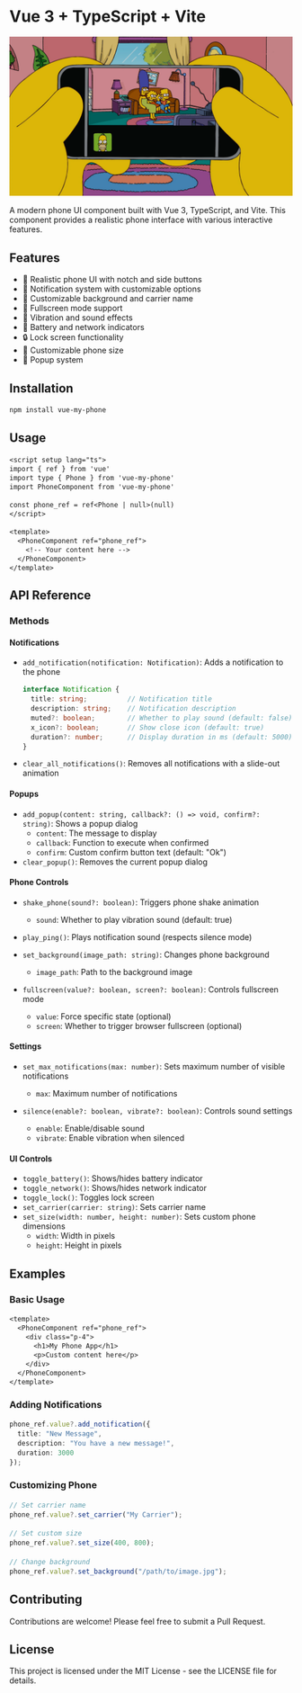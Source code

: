 # Vue 3 + TypeScript + Vite

[![Banner](.github/my-phone.webp)](.github/my-phone.webp)

A modern phone UI component built with Vue 3, TypeScript, and Vite. This component provides a realistic phone interface with various interactive features.

## Features

- 📱 Realistic phone UI with notch and side buttons
- 🔔 Notification system with customizable options
- 🎨 Customizable background and carrier name
- 🔄 Fullscreen mode support
- 📳 Vibration and sound effects
- 🔋 Battery and network indicators
- 🔒 Lock screen functionality
- 📏 Customizable phone size
- 🎯 Popup system

## Installation

```bash
npm install vue-my-phone
```

## Usage

```vue
<script setup lang="ts">
import { ref } from 'vue'
import type { Phone } from 'vue-my-phone'
import PhoneComponent from 'vue-my-phone'

const phone_ref = ref<Phone | null>(null)
</script>

<template>
  <PhoneComponent ref="phone_ref">
    <!-- Your content here -->
  </PhoneComponent>
</template>
```

## API Reference

### Methods

#### Notifications
- `add_notification(notification: Notification)`: Adds a notification to the phone
  ```typescript
  interface Notification {
    title: string;          // Notification title
    description: string;    // Notification description
    muted?: boolean;        // Whether to play sound (default: false)
    x_icon?: boolean;       // Show close icon (default: true)
    duration?: number;      // Display duration in ms (default: 5000)
  }
  ```
- `clear_all_notifications()`: Removes all notifications with a slide-out animation

#### Popups
- `add_popup(content: string, callback?: () => void, confirm?: string)`: Shows a popup dialog
  - `content`: The message to display
  - `callback`: Function to execute when confirmed
  - `confirm`: Custom confirm button text (default: "Ok")
- `clear_popup()`: Removes the current popup dialog

#### Phone Controls
- `shake_phone(sound?: boolean)`: Triggers phone shake animation
  - `sound`: Whether to play vibration sound (default: true)

- `play_ping()`: Plays notification sound (respects silence mode)

- `set_background(image_path: string)`: Changes phone background
  - `image_path`: Path to the background image

- `fullscreen(value?: boolean, screen?: boolean)`: Controls fullscreen mode
  - `value`: Force specific state (optional)
  - `screen`: Whether to trigger browser fullscreen (optional)

#### Settings
- `set_max_notifications(max: number)`: Sets maximum number of visible notifications
  - `max`: Maximum number of notifications

- `silence(enable?: boolean, vibrate?: boolean)`: Controls sound settings
  - `enable`: Enable/disable sound
  - `vibrate`: Enable vibration when silenced

#### UI Controls
- `toggle_battery()`: Shows/hides battery indicator
- `toggle_network()`: Shows/hides network indicator
- `toggle_lock()`: Toggles lock screen
- `set_carrier(carrier: string)`: Sets carrier name
- `set_size(width: number, height: number)`: Sets custom phone dimensions
  - `width`: Width in pixels
  - `height`: Height in pixels

## Examples

### Basic Usage
```vue
<template>
  <PhoneComponent ref="phone_ref">
    <div class="p-4">
      <h1>My Phone App</h1>
      <p>Custom content here</p>
    </div>
  </PhoneComponent>
</template>
```

### Adding Notifications
```typescript
phone_ref.value?.add_notification({
  title: "New Message",
  description: "You have a new message!",
  duration: 3000
});
```

### Customizing Phone
```typescript
// Set carrier name
phone_ref.value?.set_carrier("My Carrier");

// Set custom size
phone_ref.value?.set_size(400, 800);

// Change background
phone_ref.value?.set_background("/path/to/image.jpg");
```

## Contributing

Contributions are welcome! Please feel free to submit a Pull Request.

## License

This project is licensed under the MIT License - see the LICENSE file for details.
